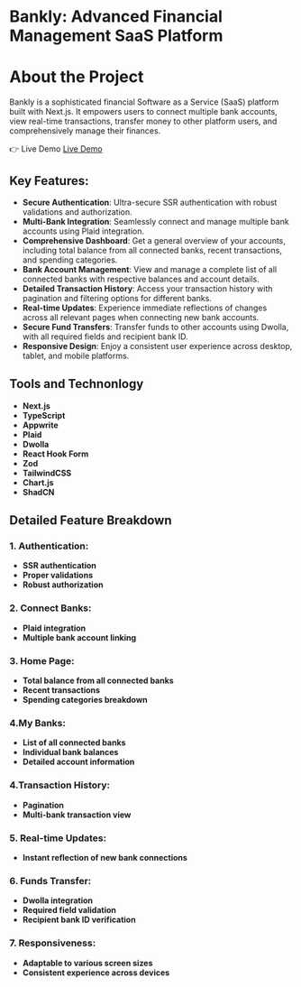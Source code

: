 
# Bankly: Advanced Financial Management SaaS Platform
# About the  Project
Bankly is a sophisticated financial Software as a Service (SaaS) platform built with Next.js. It empowers users to connect multiple bank accounts, view real-time transactions, transfer money to other platform users, and comprehensively manage their finances.

👉 Live Demo [Live Demo](https://bankly-alpha.vercel.app)

## Key Features:

* **Secure Authentication**: Ultra-secure SSR authentication with robust validations and authorization.
* **Multi-Bank Integration**: Seamlessly connect and manage multiple bank accounts using Plaid integration.
* __Comprehensive Dashboard__: Get a general overview of your accounts, including total balance from all connected banks, recent transactions, and spending categories.
* __Bank Account Management__: View and manage a complete list of all connected banks with respective balances and account details.
* __Detailed Transaction History__: Access your transaction history with pagination and filtering options for different banks.
* __Real-time Updates__: Experience immediate reflections of changes across all relevant pages when connecting new bank accounts.
* __Secure Fund Transfers__: Transfer funds to other accounts using Dwolla, with all required fields and recipient bank ID.
* __Responsive Design__: Enjoy a consistent user experience across desktop, tablet, and mobile platforms.

## Tools and Technonlogy

* **Next.js**
* **TypeScript**
* **Appwrite**
* **Plaid**
* **Dwolla**
* **React Hook Form**
* **Zod**
* **TailwindCSS**
* **Chart.js**
* **ShadCN**

## Detailed Feature Breakdown

### 1. Authentication:

* **SSR authentication**
* **Proper validations**
* **Robust authorization**


### 2. Connect Banks:

* **Plaid integration**
* **Multiple bank account linking**


### 3. Home Page:

* **Total balance from all connected banks**
* **Recent transactions**
* **Spending categories breakdown**


### 4.My Banks:

* **List of all connected banks**
* **Individual bank balances**
* **Detailed account information**


### 4.Transaction History:

* **Pagination**
* **Multi-bank transaction view**


### 5. Real-time Updates:

* **Instant reflection of new bank connections**


### 6. Funds Transfer:

* **Dwolla integration**
* **Required field validation**
* **Recipient bank ID verification**


### 7. Responsiveness:

* **Adaptable to various screen sizes**
* **Consistent experience across devices**
